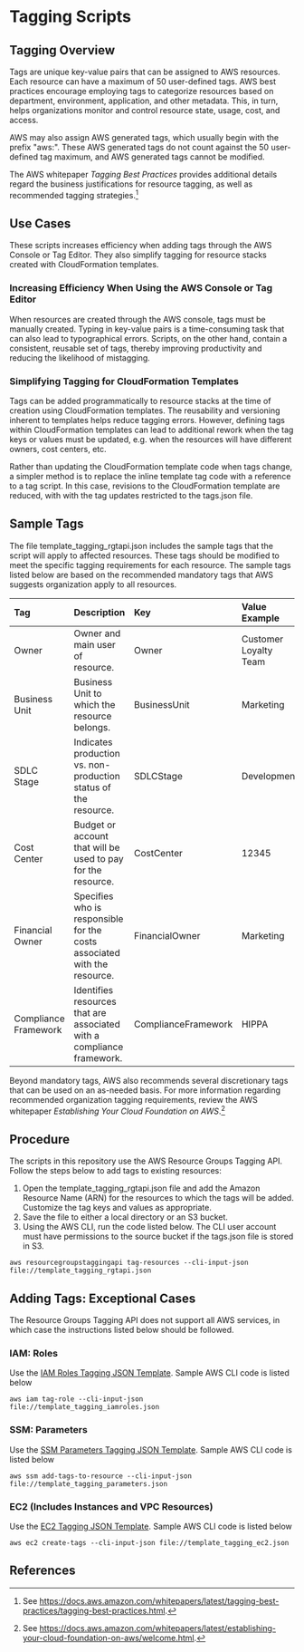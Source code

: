 # Tagging Scripts

## Tagging Overview

Tags are unique key-value pairs that can be assigned to AWS resources.  Each resource can have a maximum of 50 user-defined tags.  AWS best practices encourage employing tags to categorize resources based on department, environment, application, and other metadata.  This, in turn, helps organizations  monitor and control resource state, usage, cost, and access. 

AWS may also assign AWS generated tags, which usually begin with the prefix "aws:".  These AWS generated tags do not count against the 50 user-defined tag maximum, and AWS generated tags cannot be modified.

The AWS whitepaper *Tagging Best Practices* provides additional details regard the business justifications for resource tagging, as well as recommended tagging strategies.[^1]

## Use Cases

These scripts increases efficiency when adding tags through the AWS Console or Tag Editor.  They also simplify tagging for resource stacks created with CloudFormation templates.

### Increasing Efficiency When Using the AWS Console or Tag Editor

When resources are created through the AWS console, tags must be manually created.  Typing in key-value pairs is a time-consuming task that can also lead to typographical errors.  Scripts, on the other hand, contain a consistent, reusable set of tags, thereby improving productivity and reducing the likelihood of mistagging.

### Simplifying Tagging for CloudFormation Templates

Tags can be added programmatically to resource stacks at the time of creation using CloudFormation templates.  The reusability and versioning inherent to templates helps reduce tagging errors.  However, defining tags within CloudFormation templates can lead to additional rework when the tag keys or values must be updated, e.g. when the resources will have different owners, cost centers, etc.

Rather than updating the CloudFormation template code when tags change, a simpler method is to replace the inline template tag code with a reference to a tag script.  In this case, revisions to the CloudFormation template are reduced, with with the tag updates restricted to the tags.json file.

## Sample Tags

The file template_tagging_rgtapi.json includes the sample tags that the script will apply to affected resources.  These tags should be modified to meet the specific tagging requirements for each resource.  The sample tags listed below are based on the recommended mandatory tags that AWS suggests organization apply to all resources.

| Tag | Description | Key | Value Example |
|:-----------------|:------------|:--------|:--------|
| Owner | Owner and main user of resource. | Owner | Customer Loyalty Team |
| Business Unit | Business Unit to which the resource belongs. | BusinessUnit | Marketing |
| SDLC Stage | Indicates production vs. non-production status of the resource. | SDLCStage | Development |
| Cost Center | Budget or account that will be used to pay for the resource. | CostCenter | 12345 |
| Financial Owner | Specifies who is responsible for the costs associated with the resource. | FinancialOwner | Marketing |
| Compliance Framework | Identifies resources that are associated with a compliance framework. | ComplianceFramework | HIPPA |

Beyond mandatory tags, AWS also recommends several discretionary tags that can be used on an as-needed basis.  For more information regarding recommended organization tagging requirements, review the AWS whitepaper *Establishing Your Cloud Foundation on AWS*.[^2]

## Procedure

The scripts in this repository use the AWS Resource Groups Tagging API.  Follow the steps below to add tags to existing resources:

1. Open the template_tagging_rgtapi.json file and add the Amazon Resource Name (ARN) for the resources to which the tags will be added.  Customize the tag keys and values as appropriate.
2. Save the file to either a local directory or an S3 bucket.
3. Using the AWS CLI, run the code listed below.  The CLI user account must have permissions to the source bucket if the tags.json file is stored in S3.

```
aws resourcegroupstaggingapi tag-resources --cli-input-json file://template_tagging_rgtapi.json
```

## Adding Tags: Exceptional Cases

The Resource Groups Tagging API does not support all AWS services, in which case the instructions listed below should be followed.

### IAM: Roles

Use the [IAM Roles Tagging JSON Template](https://raw.githubusercontent.com/RussetLeaf/RLCovid19/master/Tagging/template_tagging_iamroles.json).  Sample AWS CLI code is listed below

```
aws iam tag-role --cli-input-json file://template_tagging_iamroles.json
```

### SSM: Parameters

Use the [SSM Parameters Tagging JSON Template](https://raw.githubusercontent.com/RussetLeaf/RLCovid19/master/Tagging/template_tagging_parameters.json).  Sample AWS CLI code is listed below

```
aws ssm add-tags-to-resource --cli-input-json file://template_tagging_parameters.json
```

### EC2 (Includes Instances and VPC Resources)

Use the [EC2 Tagging JSON Template](https://raw.githubusercontent.com/RussetLeaf/RLCovid19/master/Tagging/template_tagging_ec2.json).  Sample AWS CLI code is listed below

```
aws ec2 create-tags --cli-input-json file://template_tagging_ec2.json
```

## References
[^1]:See https://docs.aws.amazon.com/whitepapers/latest/tagging-best-practices/tagging-best-practices.html.
[^2]:See https://docs.aws.amazon.com/whitepapers/latest/establishing-your-cloud-foundation-on-aws/welcome.html.
